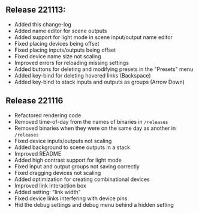 ## Release 221113:
- Added this change-log
- Added name editor for scene outputs
- Added support for light mode in scene input/output name editor
- Fixed placing devices being offset
- Fixed placing inputs/outputs being offset
- Fixed device name size not scaling
- Improved errors for reloading missing settings
- Added buttons for deleting and modifying presets in the "Presets" menu
- Added key-bind for deleting hovered links (Backspace)
- Added key-bind to stack inputs and outputs as groups (Arrow Down)

## Release 221116
- Refactored rendering code
- Removed time-of-day from the names of binaries in `/releases`
- Removed binaries when they were on the same day as another in `/releases`
- Fixed device inputs/outputs not scaling
- Added background to scene outputs in a stack
- Improved README
- Added high contrast support for light mode
- Fixed input and output groups not saving correctly
- Fixed dragging devices not scaling
- Added optimization for creating combinational devices
- Improved link interaction box
- Added setting: "link width"
- Fixed device links interfering with device pins
- Hid the debug settings and debug menu behind a hidden setting
